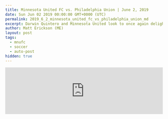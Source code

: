 ```yaml
---
title: Minnesota United FC vs. Philadelphia Union | June 2, 2019
date: Sun Jun 02 2019 00:00:00 GMT+0000 (UTC)
permalink: 2019_6_2_minnesota_united_fc_vs_philadelphia_union_md
excerpt: Darwin Quintero and Minnesota United look to once again delight the Wonderwall as they welcome the Philadelphia Union to Allianz Field in Week 14 of the MLS Regular Season.
author: Matt Erickson (ME)
layout: post
tags:
  - mnufc
  - soccer
  - auto-post
hidden: true
---
```

<div class='soccer-video-wrapper'>
    <iframe class='soccer-video' width='100%' height='auto' frameborder='0' allowfullscreen src="https://www.mnufc.com/iframe-video?brightcove_id=6043817050001&brightcove_player_id=default&brightcove_account_id=5534894110001"></iframe>
  </div>